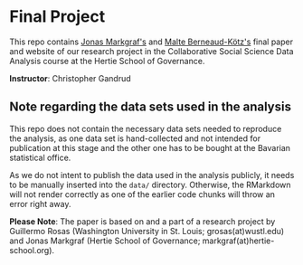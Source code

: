 # Final Project

This repo contains [Jonas Markgraf's](https://github.com/jmarkgraf) and [Malte Berneaud-Kötz's](https://github.com/mberneaud) final paper and website of our research project in the Collaborative Social Science Data Analysis course at the Hertie School of Governance. 

**Instructor**: Christopher Gandrud

## Note regarding the data sets used in the analysis

This repo does not contain the necessary data sets needed to reproduce the analysis, as one data set is hand-collected and not intended for publication at this stage and the other one has to be bought at the Bavarian statistical office. 

As we do not intent to publish the data used in the analysis publicly, it needs to be manually inserted into the `data/`  directory. Otherwise, the RMarkdown will not render correctly as one of the earlier code chunks will throw an error right away. 


**Please Note**: The paper is based on and a part of a research project by Guillermo Rosas (Washington University in St. Louis; grosas(at)wustl.edu) and Jonas Markgraf (Hertie School of Governance; markgraf(at)hertie-school.org).
